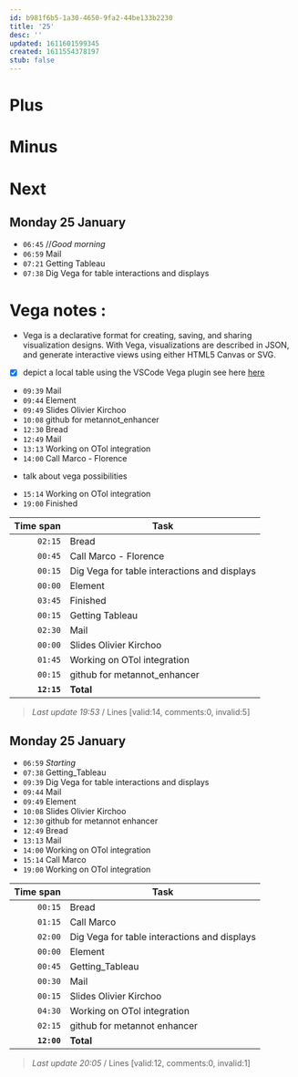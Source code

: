 ```yaml
---
id: b981f6b5-1a30-4650-9fa2-44be133b2230
title: '25'
desc: ''
updated: 1611601599345
created: 1611554378197
stub: false
---
```

# Plus

# Minus

# Next

## Monday 25 January

- `06:45` //_Good morning_
- `06:59` Mail
- `07:21` Getting Tableau
- `07:38` Dig Vega for table interactions and displays
# Vega notes : 
- Vega is a declarative format for creating, saving, and sharing visualization designs. With Vega, visualizations are described in JSON, and generate interactive views using either HTML5 Canvas or SVG.
- [x] depict a local table using the VSCode Vega plugin
see here [here](../../../../../Users/pma/Dropbox/Research_UNIGE/git_repos/taraxacum/wolfender/bar_aggregate_pm.vl.json)
- `09:39` Mail
- `09:44` Element
- `09:49` Slides Olivier Kirchoo
- `10:08` github for metannot_enhancer
- `12:30` Bread
- `12:49` Mail 
- `13:13` Working on OTol integration
- `14:00` Call Marco - Florence
* talk about vega possibilities 
- `15:14` Working on OTol integration
- `19:00` Finished

| Time span          | Task                                         |
| -----------------: | -------------------------------------------- |
|          `02:15`   | Bread                                        |
|          `00:45`   | Call Marco - Florence                        |
|          `00:15`   | Dig Vega for table interactions and displays |
|          `00:00`   | Element                                      |
|          `03:45`   | Finished                                     |
|          `00:15`   | Getting Tableau                              |
|          `02:30`   | Mail                                         |
|          `00:00`   | Slides Olivier Kirchoo                       |
|          `01:45`   | Working on OTol integration                  |
|          `00:15`   | github for metannot_enhancer                 |
|        **`12:15`** | **Total**                                    |

> _Last update 19:53_ / Lines [valid:14, comments:0, invalid:5]



## Monday 25 January
- `06:59` _Starting_
- `07:38` Getting_Tableau
- `09:39` Dig Vega for table interactions and displays
- `09:44` Mail
- `09:49` Element
- `10:08` Slides Olivier Kirchoo
- `12:30` github for metannot enhancer
- `12:49` Bread 
- `13:13` Mail
- `14:00` Working on OTol integration
- `15:14` Call Marco
- `19:00` Working on OTol integration

| Time span          | Task                                         |
| -----------------: | -------------------------------------------- |
|          `00:15`   | Bread                                        |
|          `01:15`   | Call Marco                                   |
|          `02:00`   | Dig Vega for table interactions and displays |
|          `00:00`   | Element                                      |
|          `00:45`   | Getting_Tableau                              |
|          `00:30`   | Mail                                         |
|          `00:15`   | Slides Olivier Kirchoo                       |
|          `04:30`   | Working on OTol integration                  |
|          `02:15`   | github for metannot enhancer                 |
|        **`12:00`** | **Total**                                    |

> _Last update 20:05_ / Lines [valid:12, comments:0, invalid:1]
